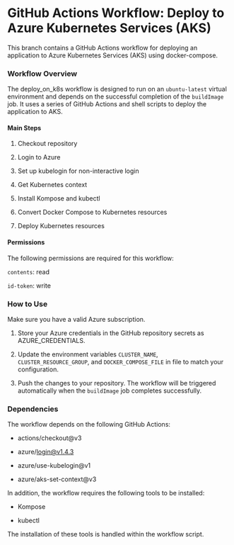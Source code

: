# GitHub Actions Workflow: Deploy to Azure Kubernetes Services (AKS)
This branch contains a GitHub Actions workflow for deploying an application to Azure Kubernetes Services (AKS) using docker-compose.

### Workflow Overview
The deploy_on_k8s workflow is designed to run on an `ubuntu-latest` virtual environment and depends on the successful completion of the `buildImage` job.
It uses a series of GitHub Actions and shell scripts to deploy the application to AKS.

#### Main Steps
1. Checkout repository

2. Login to Azure

3. Set up kubelogin for non-interactive login

4. Get Kubernetes context

5. Install Kompose and kubectl

6. Convert Docker Compose to Kubernetes resources

7. Deploy Kubernetes resources

#### Permissions
The following permissions are required for this workflow:

  `contents`: read

  `id-token`: write

### How to Use
Make sure you have a valid Azure subscription.

1. Store your Azure credentials in the GitHub repository secrets as AZURE_CREDENTIALS.

2. Update the environment variables `CLUSTER_NAME`, `CLUSTER_RESOURCE_GROUP`, and `DOCKER_COMPOSE_FILE` in file to match your configuration.

3. Push the changes to your repository. The workflow will be triggered automatically when the `buildImage` job completes successfully.

### Dependencies
The workflow depends on the following GitHub Actions:
  - actions/checkout@v3

  - azure/login@v1.4.3

  - azure/use-kubelogin@v1

  - azure/aks-set-context@v3

In addition, the workflow requires the following tools to be installed:

  - Kompose

  - kubectl

The installation of these tools is handled within the workflow script.
